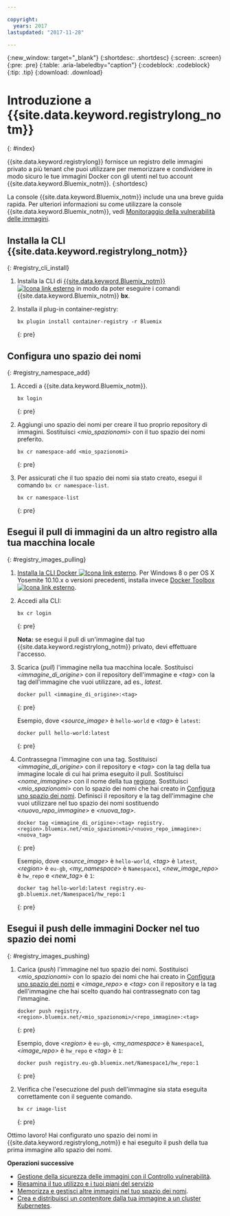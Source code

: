 ```yaml
---

copyright:
  years: 2017
lastupdated: "2017-11-28"

---
```


{:new_window: target="_blank"}
{:shortdesc: .shortdesc}
{:screen: .screen}
{:pre: .pre}
{:table: .aria-labeledby="caption"}
{:codeblock: .codeblock}
{:tip: .tip} 
{:download: .download}


# Introduzione a {{site.data.keyword.registrylong_notm}}
{: #index}

{{site.data.keyword.registrylong}} fornisce un registro delle
immagini privato a più tenant che puoi utilizzare per memorizzare e condividere in modo sicuro le tue immagini Docker con gli utenti
nel tuo account {{site.data.keyword.Bluemix_notm}}.
{:shortdesc}

La console {{site.data.keyword.Bluemix_notm}} include una una breve guida rapida. Per ulteriori informazioni su come utilizzare la console {{site.data.keyword.Bluemix_notm}}, vedi [Monitoraggio della vulnerabilità delle immagini](registry_ui.html).


## Installa la CLI {{site.data.keyword.registrylong_notm}}
{: #registry_cli_install}

1.  Installa la CLI di [{{site.data.keyword.Bluemix_notm}} ![Icona link esterno](../../icons/launch-glyph.svg "Icona link esterno")](http://clis.ng.bluemix.net/ui/home.html) in modo da poter eseguire i comandi {{site.data.keyword.Bluemix_notm}} **bx**.
2.  Installa il plug-in container-registry:

    ```
    bx plugin install container-registry -r Bluemix
    ```
    {: pre}


## Configura uno spazio dei nomi
{: #registry_namespace_add}

1.  Accedi a {{site.data.keyword.Bluemix_notm}}.

    ```
    bx login
    ```
    {: pre}

2.  Aggiungi uno spazio dei nomi per creare il tuo proprio repository di immagini. Sostituisci
_&lt;mio_spazionomi&gt;_ con il tuo spazio dei nomi preferito.

    ```
    bx cr namespace-add <mio_spazionomi>
    ```
    {: pre}

3.  Per assicurati che il tuo spazio dei nomi sia stato creato, esegui il comando `bx cr namespace-list`.

    ```
    bx cr namespace-list
    ```
    {: pre}


## Esegui il pull di immagini da un altro registro alla tua macchina locale
{: #registry_images_pulling}

1.  [Installa la CLI Docker ![Icona link esterno](../../icons/launch-glyph.svg "Icona link esterno")](https://www.docker.com/community-edition#/download). Per Windows 8 o per OS X Yosemite 10.10.x o versioni precedenti, installa invece [Docker Toolbox ![Icona link esterno](../../icons/launch-glyph.svg "Icona link esterno")](https://www.docker.com/products/docker-toolbox).

2.  Accedi alla CLI:

    ```
    bx cr login
    ```
    {: pre}

    **Nota:** se esegui il pull di un'immagine dal tuo {{site.data.keyword.registrylong_notm}} privato, devi effettuare l'accesso.

3.  Scarica (_pull_) l'immagine nella tua macchina locale. Sostituisci _&lt;immagine_di_origine&gt;_ con il
repository dell'immagine e _&lt;tag&gt;_ con la tag dell'immagine che vuoi
utilizzare, ad es.,
_latest_.

    ```
    docker pull <immagine_di_origine>:<tag>
    ```
    {: pre}

    Esempio, dove _&lt;source_image&gt;_ è `hello-world` e _&lt;tag&gt;_ è `latest`:

    ```
    docker pull hello-world:latest
    ```
    {: pre}

4.  Contrassegna l'immagine con una tag. Sostituisci _&lt;immagine_di_origine&gt;_ con il repository e
_&lt;tag&gt;_ con la tag della tua immagine locale di cui hai prima eseguito il pull. Sostituisci _&lt;nome_immagine&gt;_ con il nome della tua [regione](registry_overview.html#registry_regions). Sostituisci _&lt;mio_spazionomi&gt;_ con lo spazio dei nomi che hai creato in [Configura uno spazio dei nomi](index.html#registry_namespace_add). Definisci il
repository e la tag dell'immagine che vuoi utilizzare nel tuo spazio dei nomi sostituendo
_&lt;nuovo_repo_immagine&gt;_ e _&lt;nuova_tag&gt;_.

    ```
    docker tag <immagine_di_origine>:<tag> registry.<region>.bluemix.net/<mio_spazionomi>/<nuovo_repo_immagine>:<nuova_tag>
    ```
    {: pre}

    Esempio, dove _&lt;source_image&gt;_ è `hello-world`, _&lt;tag&gt;_ è `latest`, _&lt;region&gt;_ è `eu-gb`, _&lt;my_namespace&gt;_ è `Namespace1`, _&lt;new_image_repo&gt;_ è `hw_repo` e _&lt;new_tag&gt;_ è `1`:

    ```
    docker tag hello-world:latest registry.eu-gb.bluemix.net/Namespace1/hw_repo:1
    ```
    {: pre}


## Esegui il push delle immagini Docker nel tuo spazio dei nomi
{: #registry_images_pushing}

1.  Carica (_push_) l'immagine nel tuo spazio dei nomi. Sostituisci
_&lt;mio_spazionomi&gt;_ con lo spazio dei nomi che hai creato in [Configura uno spazio dei nomi](index.html#registry_namespace_add) e
_&lt;image_repo&gt;_ e _&lt;tag&gt;_ con il repository e la tag
dell'immagine che hai scelto quando hai contrassegnato con tag l'immagine.

    ```
    docker push registry.<region>.bluemix.net/<mio_spazionomi>/<repo_immagine>:<tag>
    ```
    {: pre}

    Esempio, dove _&lt;region&gt;_ è `eu-gb`, _&lt;my_namespace&gt;_ è `Namespace1`, _&lt;image_repo&gt;_ è `hw_repo` e _&lt;tag&gt;_ è `1`:

    ```
    docker push registry.eu-gb.bluemix.net/Namespace1/hw_repo:1
    ```
    {: pre}

2.  Verifica che l'esecuzione del push dell'immagine sia stata eseguita correttamente con il seguente comando.

    ```
    bx cr image-list
    ```
    {: pre}


Ottimo lavoro! Hai configurato uno spazio dei nomi in {{site.data.keyword.registrylong_notm}} e hai eseguito il push della tua prima immagine allo
spazio dei nomi.

**Operazioni successive**

-   [Gestione della sicurezza delle immagini con il Controllo vulnerabilità](../va/va_index.html).
-   [Riesamina il tuo utilizzo e i tuoi piani del servizio](registry_overview.html#registry_plans)
-   [Memorizza e gestisci altre immagini nel tuo spazio dei nomi](registry_images_.html).
-   [Crea e distribuisci un
contenitore dalla tua immagine a un cluster Kubernetes](../../containers/cs_cluster.html).

